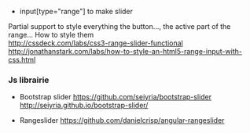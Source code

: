 * input[type="range"] to make slider

Partial support to style everything the button..., the active part of the range... 
How to style them   
http://cssdeck.com/labs/css3-range-slider-functional   
http://jonathanstark.com/labs/how-to-style-an-html5-range-input-with-css.html

### Js librairie 
* Bootstrap slider
https://github.com/seiyria/bootstrap-slider
http://seiyria.github.io/bootstrap-slider/

* Rangeslider
https://github.com/danielcrisp/angular-rangeslider
